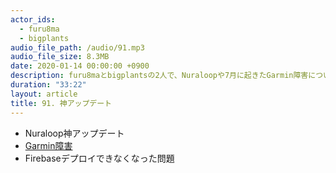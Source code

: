 ```yaml
---
actor_ids:
  - furu8ma
  - bigplants
audio_file_path: /audio/91.mp3
audio_file_size: 8.3MB
date: 2020-01-14 00:00:00 +0900
description: furu8maとbigplantsの2人で、Nuraloopや7月に起きたGarmin障害について話しました
duration: "33:22"
layout: article
title: 91. 神アップデート
---
```


- Nuraloop神アップデート
- [Garmin障害](https://wired.jp/2020/08/04/garmin-ransomware-hack-warning/)
- Firebaseデプロイできなくなった問題
